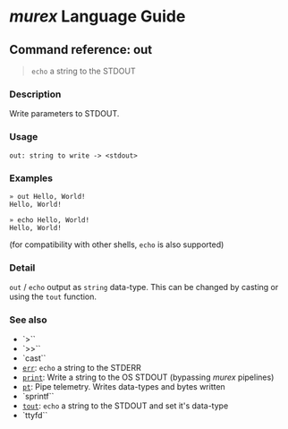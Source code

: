 # _murex_ Language Guide

## Command reference: out

> `echo` a string to the STDOUT

### Description

Write parameters to STDOUT.

### Usage

    out: string to write -> <stdout>

### Examples

    » out Hello, World!
    Hello, World!

    » echo Hello, World!
    Hello, World!

(for compatibility with other shells, `echo` is also supported)

### Detail

`out` / `echo` output as `string` data-type. This can be changed by casting or
using the `tout` function.

### See also

* `>``
* `>>``
* `cast``
* [`err`](err.md): `echo` a string to the STDERR
* [`print`](print.md): Write a string to the OS STDOUT (bypassing _murex_ pipelines)
* [`pt`](pt.md): Pipe telemetry. Writes data-types and bytes written
* `sprintf``
* [`tout`](tout.md): `echo` a string to the STDOUT and set it's data-type
* `ttyfd``
